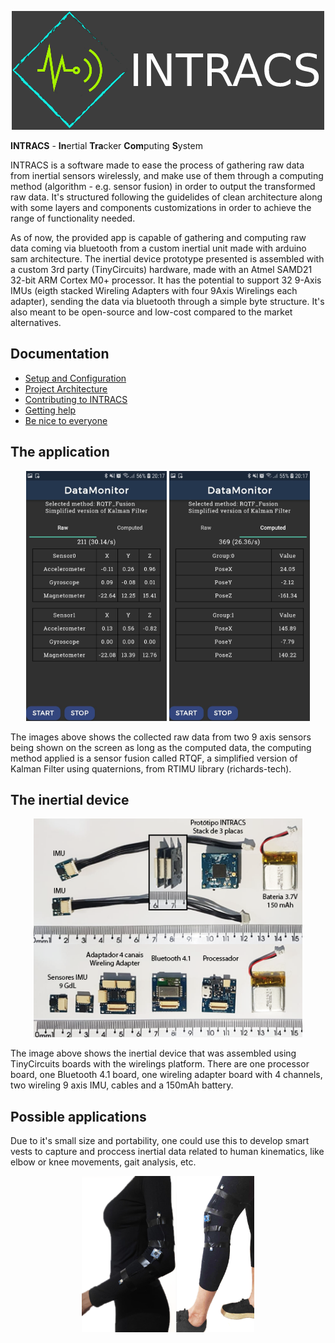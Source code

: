 <p align="center">
<img src="docs/imgs/logo-git.png">
</p>

**INTRACS** - **In**ertial **Tra**cker **Com**puting **S**ystem

INTRACS is a software made to ease the process of gathering raw data from inertial sensors wirelessly, and make use of them through a computing method (algorithm - e.g. sensor fusion) in order to output the transformed raw data. It's structured following the guidelides of clean architecture along with some layers and components customizations in order to achieve the range of functionality needed. 

As of now, the provided app is capable of gathering and computing raw data coming via bluetooth from a custom inertial unit made with arduino sam architecture. The inertial device prototype presented is assembled with a custom 3rd party (TinyCircuits) hardware, made with an Atmel SAMD21 32-bit ARM Cortex M0+ processor. It has the potential to support 32 9-Axis IMUs (eigth stacked Wireling Adapters with four 9Axis Wirelings each adapter), sending the data via bluetooth through a simple byte structure. It's also meant to be open-source and low-cost compared to the market alternatives. 

## Documentation

* [Setup and Configuration](GET_STARTED.md)
* [Project Architecture](PROJECT_ARCHITECTURE.md)
* [Contributing to INTRACS](CONTRIBUTING.md)
* [Getting help](SUPPORT.md)
* [Be nice to everyone](CODE_OF_CONDUCT.md)

## The application

<p align="center">
<img src="docs/imgs/app-datamonitorpage-rawdata-on.jpeg" height="400px"> <img src="docs/imgs/app-datamonitorpage-computeddata-on.jpeg" height="400px">
</p>

The images above shows the collected raw data from two 9 axis sensors being shown on the screen as long as the computed data, the computing method applied is a sensor fusion called RTQF, a simplified version of Kalman Filter using quaternions, from RTIMU library (richards-tech).

## The inertial device

<p align="center">
<img src="docs/imgs/intracs-inertial-device.png" height="350px">
</p>

The image above shows the inertial device that was assembled using TinyCircuits boards with the wirelings platform. There are one processor board, one Bluetooth 4.1 board, one wireling adapter board with 4 channels, two wireling 9 axis IMU, cables and a 150mAh battery.

## Possible applications

Due to it's small size and portability, one could use this to develop smart vests to capture and proccess inertial data related to human kinematics, like elbow or knee movements, gait analysis, etc.

<p align="center">
<img src="docs/imgs/elbow-knee-prototypes.png" height="250px">
</p>

